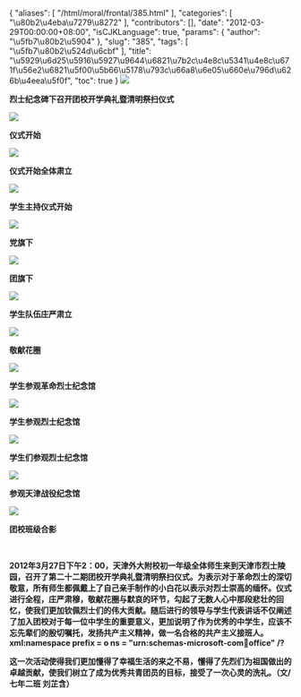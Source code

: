 {
    "aliases": [
        "/html/moral/frontal/385.html"
    ],
    "categories": [
        "\u80b2\u4eba\u7279\u8272"
    ],
    "contributors": [],
    "date": "2012-03-29T00:00:00+08:00",
    "isCJKLanguage": true,
    "params": {
        "author": "\u5fb7\u80b2\u5904"
    },
    "slug": "385",
    "tags": [
        "\u5fb7\u80b2\u524d\u6cbf"
    ],
    "title": "\u5929\u6d25\u5916\u5927\u9644\u6821\u7b2c\u4e8c\u5341\u4e8c\u671f\u56e2\u6821\u5f00\u5b66\u5178\u793c\u66a8\u6e05\u660e\u796d\u626b\u4eea\u5f0f",
    "toc": true
}
![](https://cdn.tfls.online/mirror/full/4393ab247c72ff60e654bcc28fcd7c5b629eb933.jpg)

**烈士纪念碑下召开团校开学典礼暨清明祭扫仪式**

**![](https://cdn.tfls.online/mirror/full/2a55e49b2b4fa8fd66a568484b5ba432479937fb.jpg)**

**仪式开始**

**![](https://cdn.tfls.online/mirror/full/f8a2cca6a9d7ebbab0ff30cc8b8134131a8934b8.jpg)**

**仪式开始全体肃立**

**![](https://cdn.tfls.online/mirror/full/082bdae8bb3ba659108c02c6658af9cd904ef51a.jpg)**

**学生主持仪式开始**

**![](https://cdn.tfls.online/mirror/full/1eb77c1268c8902b8190439bfbb3056d6326aab1.jpg)**

**党旗下**

**![](https://cdn.tfls.online/mirror/full/4371c8bd3a9b7de021d78e9a9e43f4da09c8c509.jpg)**

**团旗下**

**![](https://cdn.tfls.online/mirror/full/266e5d29a075a43e9f7245d810af101ca54faa41.jpg)**

**学生队伍庄严肃立**

**![](https://cdn.tfls.online/mirror/full/f5f7545b0d1b4260e8685580ab61f37b3e0b8036.jpg)**

**敬献花圈**

**![](https://cdn.tfls.online/mirror/full/329472bd27d0f3f0237f78935fb7ba58872f27fd.jpg)**

**学生参观革命烈士纪念馆**

**![](https://cdn.tfls.online/mirror/full/1de10c4bcd3ee87b08ea846dccdc594cacd24232.jpg)**

**学生参观烈士纪念馆**

**![](https://cdn.tfls.online/mirror/full/6b8b60f9da0101b05b44beefc1806ad932543217.jpg)**

**学生们参观烈士纪念馆**

**![](https://cdn.tfls.online/mirror/full/1add28521bc8ed3a4a5d58fa67d9e10d7f9cd24f.jpg)**

**参观天津战役纪念馆**

**![](https://cdn.tfls.online/mirror/full/9537e2d3b7e83514d5c9742a1fe1802272310cd2.jpg)**

**团校班级合影**

 

**2012年3月27日下午2：00，天津外大附校初一年级全体师生来到天津市烈士陵园，召开了第二十二期团校开学典礼暨清明祭扫仪式。为表示对于革命烈士的深切敬意，所有师生都佩戴上了自己亲手制作的小白花以表示对烈士崇高的缅怀。仪式进行全程，庄严肃穆，敬献花圈与默哀的环节，勾起了无数人心中那段悲壮的回忆，使我们更加钦佩烈士们的伟大贡献。随后进行的领导与学生代表讲话不仅阐述了加入团校对于每一位中学生的重要意义，更加说明了作为优秀的中学生，应该不忘先辈们的殷切嘱托，发扬共产主义精神，做一名合格的共产主义接班人。xml:namespace prefix = o ns = "urn:schemas-microsoft-com:office:office" /?**

**这一次活动使得我们更加懂得了幸福生活的来之不易，懂得了先烈们为祖国做出的卓越贡献，使我们树立了成为优秀共青团员的目标，接受了一次心灵的洗礼。（文/七年二班 刘芷含）**

